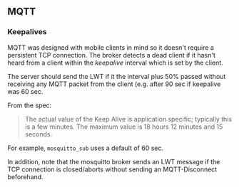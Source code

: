 ## MQTT

### Keepalives

MQTT was designed with mobile clients in mind so it doesn't require a persistent TCP connection. The broker detects a dead client if it hasn't heard from a client within the _keepalive_ interval which is set by the client.

The server should send the LWT if it the interval plus 50% passed without receiving any MQTT packet from the client (e.g. after 90 sec if keepalive was 60 sec.

From the spec:

> The actual value of the Keep Alive is application specific; typically this is
> a few minutes. The maximum value is 18 hours 12 minutes and 15 seconds.

For example, `mosquitto_sub` uses a default of 60 sec.

In addition, note that the mosquitto broker sends an LWT message if the TCP connection is closed/aborts without sending an MQTT-Disconnect beforehand.

